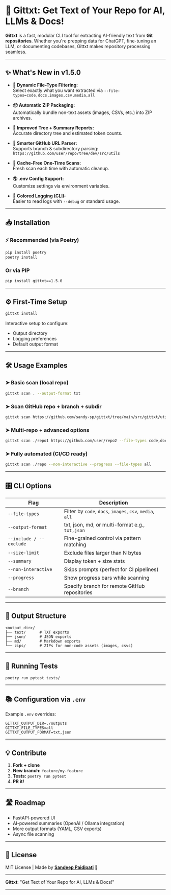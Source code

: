 # 🚀 Gittxt: Get Text of Your Repo for AI, LLMs & Docs!

**Gittxt** is a fast, modular CLI tool for extracting AI-friendly text from **Git repositories**. Whether you're prepping data for ChatGPT, fine-tuning an LLM, or documenting codebases, Gittxt makes repository processing seamless.

---

## ✨ What's New in v1.5.0

- **🔄 Dynamic File-Type Filtering:**  
  Select exactly what you want extracted via `--file-types=code,docs,images,csv,media,all`

- **📦 Automatic ZIP Packaging:**  
  Automatically bundle non-text assets (images, CSVs, etc.) into ZIP archives.

- **🌳 Improved Tree + Summary Reports:**  
  Accurate directory tree and estimated token counts.

- **🔗 Smarter GitHub URL Parser:**  
  Supports branch & subdirectory parsing:  
  `https://github.com/user/repo/tree/dev/src/utils`

- **🚫 Cache-Free One-Time Scans:**  
  Fresh scan each time with automatic cleanup.

- **🌎 .env Config Support:**  
  Customize settings via environment variables.

- **🎨 Colored Logging (CLI):**  
  Easier to read logs with `--debug` or standard usage.

---

## 📥 Installation

### ⚡ Recommended (via Poetry)
```bash
pip install poetry
poetry install
```

### Or via PIP
```bash
pip install gittxt==1.5.0
```

---

## ⚙️ First-Time Setup
```bash
gittxt install
```
Interactive setup to configure:
- Output directory
- Logging preferences
- Default output format

---

## 🛠 Usage Examples

### ➤ Basic scan (local repo)
```bash
gittxt scan . --output-format txt
```

### ➤ Scan GitHub repo + branch + subdir
```bash
gittxt scan https://github.com/sandy-sp/gittxt/tree/main/src/gittxt/utils --output-format md
```

### ➤ Multi-repo + advanced options
```bash
gittxt scan ./repo1 https://github.com/user/repo2 --file-types code,docs --output-format txt,json --summary
```

### ➤ Fully automated (CI/CD ready)
```bash
gittxt scan ./repo --non-interactive --progress --file-types all
```

---

## 🎛 CLI Options

| Flag                        | Description                                              |
|-----------------------------|----------------------------------------------------------|
| `--file-types`              | Filter by `code`, `docs`, `images`, `csv`, `media`, `all`|
| `--output-format`           | txt, json, md, or multi-format e.g., `txt,json`          |
| `--include / --exclude`     | Fine-grained control via pattern matching                |
| `--size-limit`              | Exclude files larger than N bytes                        |
| `--summary`                 | Display token + size stats                               |
| `--non-interactive`         | Skips prompts (perfect for CI pipelines)                 |
| `--progress`                | Show progress bars while scanning                        |
| `--branch`                  | Specify branch for remote GitHub repositories           |

---

## 📂 Output Structure

```plaintext
<output_dir>/
├── text/      # TXT exports
├── json/      # JSON exports
├── md/        # Markdown exports
└── zips/      # ZIPs for non-code assets (images, csvs)
```

---

## 🧪 Running Tests
```bash
poetry run pytest tests/
```

---

## 📚 Configuration via `.env`

Example `.env` overrides:
```env
GITTXT_OUTPUT_DIR=./outputs
GITTXT_FILE_TYPES=all
GITTXT_OUTPUT_FORMAT=txt,json
```

---

## 💡 Contribute

1. **Fork + clone**
2. **New branch:** `feature/my-feature`
3. **Tests:** `poetry run pytest`
4. **PR it!**

---

## 🛣️ Roadmap
- FastAPI-powered UI
- AI-powered summaries (OpenAI / Ollama integration)
- More output formats (YAML, CSV exports)
- Async file scanning

---

## 📄 License
MIT License | Made by **[Sandeep Paidipati](https://github.com/sandy-sp)** 🚀

---

**Gittxt**: "Get Text of Your Repo for AI, LLMs & Docs!"

---
